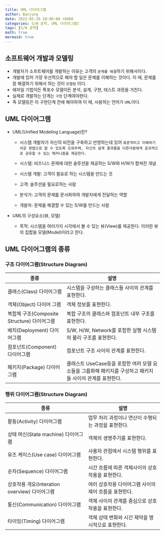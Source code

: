 ```yaml
---
title: UML 다이어그램
author: Banjung
date: 2022-05-20 10:00:00 +0800
categories: S/W 공학, UML 다이어그램]
tags: [S/W 공학]
math: true
mermaid: true
---
```


## 소프트웨어 개발과 모델링
- 개발자가 소프트웨어를 개발하는 이유는 고객의 `문제를 해결`하기 위해서이다.
- 개발에 있어 가장 우선적으로 해야 할 일은 문제를 이해하는 것이다. 이 때, 문제를 잘 해결하기 위해서 하는 것이 `모델링` 이다.
- 애자일 기법이든 폭포수 모델이든 분석, 설계, 구현, 테스트 과정을 거친다.
- 실제로 개발하는 단계는 `구현` 단계여야한다.
- 즉 모델링은 이 구현단계 전에 해야하여 이 때, 사용하는 언어가 `UML`이다.

## UML 다이어그램
- UML(Unified Modeling Language)란?
  - 시스템 개발자가 자신의 비전을 구축하고 반영하는데 있어 `표준적이고 이해하기 쉬운 방법으로 할 수 있도록 도와주며, 자신의 설계 결과물을 다른사람에게 효과적으로 공유할 수 있는 메커니즘을 제공한다.`

  - 시스템: 비즈니스 문제에 대한 솔루션을 제공하는 S/W와 H/W가 합쳐진 개념
  - 시스템 개발: 고객이 필요로 하는 시스템을 만드는 것
  - 고객: 솔루션을 필요로하는 사람
  - 분석가: 고객의 문제를 문서화하여 개발자에게 전달하는 역할
  - 개발자: 문제를 해결할 수 있는 S/W를 만드는 사람

- UML의 구성요소(뷰, 모델)  
  - 목적: 시스템을 여러가지 시각에서 볼 수 있는 뷰(View)를 제공한다. 이러한 뷰의 집합을 모델(Model)이라고 한다.

## UML 다이어그램의 종류

### 구조 다이어그램(Structure Diagram)
|종류|설명|
|----------|-----------|
|클래스(Class) 다이어그램|시스템을 구성하는 클래스들 사이의 관계를 표현한다.|
|객체(Object) 다이어 그램|객체 정보를 표현한다.|
|복합체 구조(Composite Structure) 다이어그램|복합 구조의 클래스와 컴포넌트 내부 구조를 표현한다.|
|배치(Deployment) 다이어그램|S/W, H/W, Network를 포함한 실행 시스템의 물리 구조를 표현한다.|
|컴포넌트(Component) 다이어그램|컴포넌트 구조 사이의 관계를 표현한다.|
|패키지(Package) 다이어그램|클래스트 UseCase등을 포함한 여러 모델 요소들을 그룹화해 패키지를 구성하고 패키지들 사이의 관계를 표현한다.|


### 행위 다이어그램(Structure Diagram)
|종류|설명|
|----------|-----------|
|활동(Activity) 다이어그램|업무 처리 과정이나 연산이 수행되는 과정을 표현한다.|
|상태 머신(State machine) 다이어그램|객체의 생명주기를 표현한다.|
|유즈 케이스(Use case) 다이어그램|사용자 관점에서 시스템 행위를 표현한다.|
|순차(Sequence) 다이어그램|시간 흐름에 따른 객체사이의 상호작용을 표현한다.|
|상호작용 개요(Interation overview) 다이어그램|여러 상호작용 다이어그램 사이의 제어 흐름을 표현한다.|
|통신(Communication) 다이어그램|객체 사이의 관계를 중심으로 상호작용을 표현한다.|
|타이밍(Timing) 다이어그램|객체 상태 변화와 시간 제약을 명시적으로 표현한다.|
